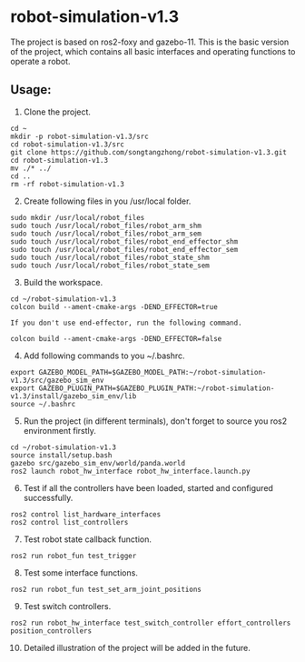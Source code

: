 # robot-simulation-v1.3
The project is based on ros2-foxy and gazebo-11. This is the basic version of the project, which contains all basic interfaces and operating functions to operate a robot.

## Usage:
1. Clone the project.
```
cd ~
mkdir -p robot-simulation-v1.3/src
cd robot-simulation-v1.3/src
git clone https://github.com/songtangzhong/robot-simulation-v1.3.git
cd robot-simulation-v1.3
mv ./* ../
cd ..
rm -rf robot-simulation-v1.3
```

2. Create following files in you /usr/local folder.
```
sudo mkdir /usr/local/robot_files
sudo touch /usr/local/robot_files/robot_arm_shm
sudo touch /usr/local/robot_files/robot_arm_sem
sudo touch /usr/local/robot_files/robot_end_effector_shm
sudo touch /usr/local/robot_files/robot_end_effector_sem
sudo touch /usr/local/robot_files/robot_state_shm
sudo touch /usr/local/robot_files/robot_state_sem
```

3. Build the workspace.
```
cd ~/robot-simulation-v1.3
colcon build --ament-cmake-args -DEND_EFFECTOR=true
```
    If you don't use end-effector, run the following command.
```
colcon build --ament-cmake-args -DEND_EFFECTOR=false
```

4. Add following commands to you ~/.bashrc.
```
export GAZEBO_MODEL_PATH=$GAZEBO_MODEL_PATH:~/robot-simulation-v1.3/src/gazebo_sim_env
export GAZEBO_PLUGIN_PATH=$GAZEBO_PLUGIN_PATH:~/robot-simulation-v1.3/install/gazebo_sim_env/lib
source ~/.bashrc
```

5. Run the project (in different terminals), don't forget to source you ros2 environment firstly.
```
cd ~/robot-simulation-v1.3
source install/setup.bash
gazebo src/gazebo_sim_env/world/panda.world
ros2 launch robot_hw_interface robot_hw_interface.launch.py
```

6. Test if all the controllers have been loaded, started and configured successfully.
```
ros2 control list_hardware_interfaces
ros2 control list_controllers
```

7. Test robot state callback function.
```
ros2 run robot_fun test_trigger
```

8. Test some interface functions.
```
ros2 run robot_fun test_set_arm_joint_positions
```

9. Test switch controllers.
```
ros2 run robot_hw_interface test_switch_controller effort_controllers position_controllers
```

10. Detailed illustration of the project will be added in the future.